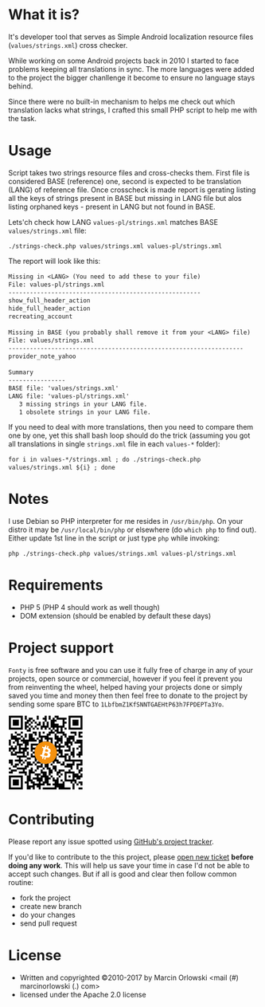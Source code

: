 What it is?
===========
It's developer tool that serves as Simple Android localization resource files (`values/strings.xml`) cross checker.

While working on some Android projects back in 2010 I started to face problems keeping all translations in sync.
The more languages were added to the project the bigger chanllenge it become to ensure no language stays behind.

Since there were no built-in mechanism to helps me check out which translation lacks what strings, I crafted 
this small PHP script to help me with the task.

Usage
=====

Script takes two strings resource files and cross-checks them. First file is considered BASE (reference)
one, second is expected to be translation (LANG) of reference file. Once crosscheck is made report is 
gerating listing all the keys of strings present in BASE but missing in LANG file but alos listing orphaned
keys - present in LANG but not found in BASE.

Lets'ch check how LANG `values-pl/strings.xml` matches BASE `values/strings.xml` file:

    ./strings-check.php values/strings.xml values-pl/strings.xml

The report will look like this:
    
    Missing in <LANG> (You need to add these to your file)
    File: values-pl/strings.xml
    ------------------------------------------------------
    show_full_header_action
    hide_full_header_action
    recreating_account
    
    Missing in BASE (you probably shall remove it from your <LANG> file)
    File: values/strings.xml
    ------------------------------------------------------------------
    provider_note_yahoo
    
    Summary
    ----------------
    BASE file: 'values/strings.xml'
    LANG file: 'values-pl/strings.xml'
       3 missing strings in your LANG file.
       1 obsolete strings in your LANG file.

If you need to deal with more translations, then you need to compare them one by one, yet this shall bash loop should do the trick
(assuming you got all translations in single `strings.xml` file in each `values-*` folder):

    for i in values-*/strings.xml ; do ./strings-check.php values/strings.xml ${i} ; done

Notes
=====

I use Debian so PHP interpreter for me resides in `/usr/bin/php`. On your distro it may be `/usr/local/bin/php` or elsewhere (do `which php` to find out). Either update 1st line in the script or just type `php` while invoking:

    php ./strings-check.php values/strings.xml values-pl/strings.xml

Requirements
============

 - PHP 5 (PHP 4 should work as well though)
 - DOM extension (should be enabled by default these days)

Project support
===============

 `Fonty` is free software and you can use it fully free of charge in any of your projects, open source or
 commercial, however if you feel it prevent you from reinventing the wheel, helped having your projects
 done or simply saved you time and money  then then feel free to donate to the project by sending some
 spare BTC to `1LbfbmZ1KfSNNTGAEHtP63h7FPDEPTa3Yo`.

 ![BTC](btc.png)


Contributing
============

 Please report any issue spotted using [GitHub's project tracker](https://github.com/MarcinOrlowski/android-strings-check/issues).

 If you'd like to contribute to the this project, please [open new ticket](https://github.com/MarcinOrlowski/android-strings-check/issues)
 **before doing any work**. This will help us save your time in case I'd not be able to accept such changes. But if all is good and
 clear then follow common routine:

  * fork the project
  * create new branch
  * do your changes
  * send pull request


License
=======

  * Written and copyrighted &copy;2010-2017 by Marcin Orlowski <mail (#) marcinorlowski (.) com>
  * licensed under the Apache 2.0 license

